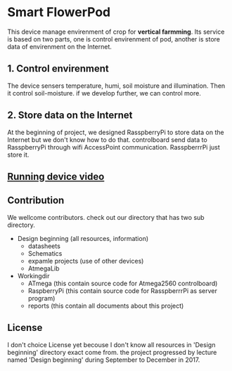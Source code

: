 # Smart FlowerPod
This device manage envirenment of crop for **vertical farmming**.
Its service is based on two parts, one is control envirenment of pod, another is store data of envirenment on the Internet.

## 1. Control envirenment
The device sensers temperature, humi, soil moisture and illumination.
Then it control soil-moisture. if we develop further, we can control more.

## 2. Store data on the Internet
At the beginning of project, we designed RasspberryPi to store data on the Internet but we don't know how to do that.
controlboard send data to RasspberryPi through wifi AccessPoint communication.
RasspberrrPi just store it.

## [Running device video](http://www.youtube.com/watch?v=bFWi1mrmgvo)

## Contribution
We wellcome contributors. check out our directory that has two sub directory.
- Design beginning (all resources, information)
  - datasheets
  - Schematics
  - expamle projects (use of other devices)
  - AtmegaLib
- Workingdir
  - ATmega (this contain source code for Atmega2560 controlboard)
  - RaspberryPi (this contain source code for RasspberrrPi as server program)
  - reports (this contain all documents about this project)
  
## License
I don't choice License yet becouse I don't know all resources in 'Design beginning' directory exact come from. the project progressed by lecture named 'Design beginning' during September to December in 2017.
